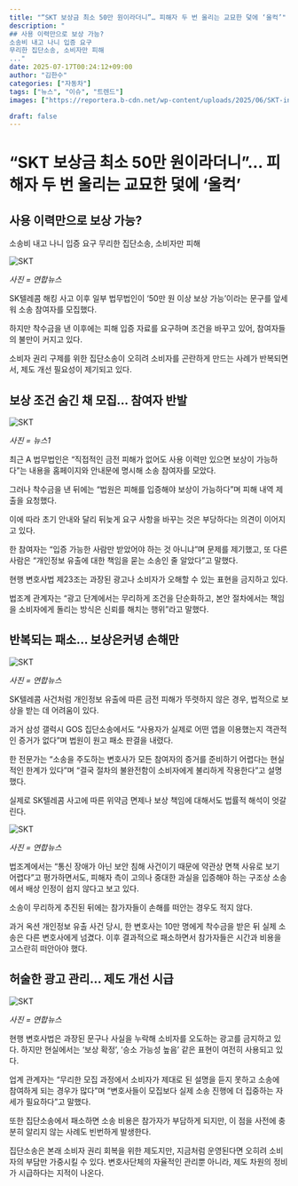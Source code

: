 ```yaml
---
title: "“SKT 보상금 최소 50만 원이라더니”… 피해자 두 번 울리는 교묘한 덫에 ‘울컥’"
description: "
## 사용 이력만으로 보상 가능?
소송비 내고 나니 입증 요구
무리한 집단소송, 소비자만 피해
..."
date: 2025-07-17T00:24:12+09:00
author: "김한수"
categories: ["자동차"]
tags: ["뉴스", "이슈", "트렌드"]
images: ["https://reportera.b-cdn.net/wp-content/uploads/2025/06/SKT-indiscriminate-class-action-lawsuit-1024x576.jpg"]

draft: false
---
```


# “SKT 보상금 최소 50만 원이라더니”… 피해자 두 번 울리는 교묘한 덫에 ‘울컥’


## 사용 이력만으로 보상 가능?
소송비 내고 나니 입증 요구
무리한 집단소송, 소비자만 피해


![SKT](https://reportera.b-cdn.net/wp-content/uploads/2025/06/SKT-indiscriminate-class-action-lawsuit-1024x576.jpg)

*사진 = 연합뉴스*

SK텔레콤 해킹 사고 이후 일부 법무법인이 ‘50만 원 이상 보상 가능’이라는 문구를 앞세워 소송 참여자를 모집했다.

하지만 착수금을 낸 이후에는 피해 입증 자료를 요구하며 조건을 바꾸고 있어, 참여자들의 불만이 커지고 있다.

소비자 권리 구제를 위한 집단소송이 오히려 소비자를 곤란하게 만드는 사례가 반복되면서, 제도 개선 필요성이 제기되고 있다.


## 보상 조건 숨긴 채 모집… 참여자 반발


![SKT](https://reportera.b-cdn.net/wp-content/uploads/2025/06/변호사-1-1024x640.jpg)

*사진 = 뉴스1*

최근 A 법무법인은 “직접적인 금전 피해가 없어도 사용 이력만 있으면 보상이 가능하다”는 내용을 홈페이지와 안내문에 명시해 소송 참여자를 모았다.

그러나 착수금을 낸 뒤에는 “법원은 피해를 입증해야 보상이 가능하다”며 피해 내역 제출을 요청했다.

이에 따라 초기 안내와 달리 뒤늦게 요구 사항을 바꾸는 것은 부당하다는 의견이 이어지고 있다.

한 참여자는 “입증 가능한 사람만 받았어야 하는 것 아니냐”며 문제를 제기했고, 또 다른 사람은 “개인정보 유출에 대한 책임을 묻는 소송인 줄 알았다”고 말했다.

현행 변호사법 제23조는 과장된 광고나 소비자가 오해할 수 있는 표현을 금지하고 있다.

법조계 관계자는 “광고 단계에서는 무리하게 조건을 단순화하고, 본안 절차에서는 책임을 소비자에게 돌리는 방식은 신뢰를 해치는 행위”라고 말했다.


## 반복되는 패소… 보상은커녕 손해만


![SKT](https://reportera.b-cdn.net/wp-content/uploads/2025/06/집단소송-1024x576.jpg)

*사진 = 연합뉴스*

SK텔레콤 사건처럼 개인정보 유출에 따른 금전 피해가 뚜렷하지 않은 경우, 법적으로 보상을 받는 데 어려움이 있다.

과거 삼성 갤럭시 GOS 집단소송에서도 “사용자가 실제로 어떤 앱을 이용했는지 객관적인 증거가 없다”며 법원이 원고 패소 판결을 내렸다.

한 전문가는 “소송을 주도하는 변호사가 모든 참여자의 증거를 준비하기 어렵다는 현실적인 한계가 있다”며 “결국 절차의 불완전함이 소비자에게 불리하게 작용한다”고 설명했다.

실제로 SK텔레콤 사고에 따른 위약금 면제나 보상 책임에 대해서도 법률적 해석이 엇갈린다.

![SKT](https://reportera.b-cdn.net/wp-content/uploads/2025/06/skt집단소송-1-1024x576.jpg)

*사진 = 연합뉴스*

법조계에서는 “통신 장애가 아닌 보안 침해 사건이기 때문에 약관상 면책 사유로 보기 어렵다”고 평가하면서도, 피해자 측이 고의나 중대한 과실을 입증해야 하는 구조상 소송에서 배상 인정이 쉽지 않다고 보고 있다.

소송이 무리하게 추진된 뒤에는 참가자들이 손해를 떠안는 경우도 적지 않다.

과거 옥션 개인정보 유출 사건 당시, 한 변호사는 10만 명에게 착수금을 받은 뒤 실제 소송은 다른 변호사에게 넘겼다. 이후 결과적으로 패소하면서 참가자들은 시간과 비용을 고스란히 떠안아야 했다.


## 허술한 광고 관리… 제도 개선 시급


![SKT](https://reportera.b-cdn.net/wp-content/uploads/2025/06/변호사-2-1024x576.jpg)

*사진 = 연합뉴스*

현행 변호사법은 과장된 문구나 사실을 누락해 소비자를 오도하는 광고를 금지하고 있다. 하지만 현실에서는 ‘보상 확정’, ‘승소 가능성 높음’ 같은 표현이 여전히 사용되고 있다.

업계 관계자는 “무리한 모집 과정에서 소비자가 제대로 된 설명을 듣지 못하고 소송에 참여하게 되는 경우가 많다”며 “변호사들이 모집보다 실제 소송 진행에 더 집중하는 자세가 필요하다”고 말했다.

또한 집단소송에서 패소하면 소송 비용은 참가자가 부담하게 되지만, 이 점을 사전에 충분히 알리지 않는 사례도 빈번하게 발생한다.

집단소송은 본래 소비자 권리 회복을 위한 제도지만, 지금처럼 운영된다면 오히려 소비자의 부담만 가중시킬 수 있다. 변호사단체의 자율적인 관리뿐 아니라, 제도 차원의 정비가 시급하다는 지적이 나온다.
